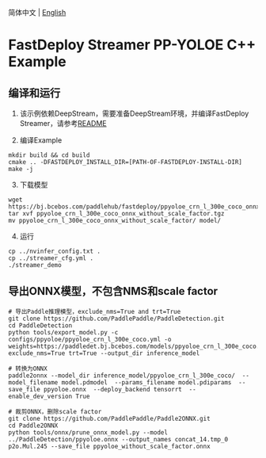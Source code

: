 简体中文 | [English](README_EN.md)

# FastDeploy Streamer PP-YOLOE C++ Example

## 编译和运行

1. 该示例依赖DeepStream，需要准备DeepStream环境，并编译FastDeploy Streamer，请参考[README](../../../README_CN.md)

2. 编译Example
```
mkdir build && cd build
cmake .. -DFASTDEPLOY_INSTALL_DIR=[PATH-OF-FASTDEPLOY-INSTALL-DIR]
make -j
```

3. 下载模型
```
wget https://bj.bcebos.com/paddlehub/fastdeploy/ppyoloe_crn_l_300e_coco_onnx_without_scale_factor.tgz
tar xvf ppyoloe_crn_l_300e_coco_onnx_without_scale_factor.tgz
mv ppyoloe_crn_l_300e_coco_onnx_without_scale_factor/ model/
```

4. 运行
```
cp ../nvinfer_config.txt .
cp ../streamer_cfg.yml .
./streamer_demo
```

## 导出ONNX模型，不包含NMS和scale factor
```
# 导出Paddle推理模型，exclude_nms=True and trt=True
git clone https://github.com/PaddlePaddle/PaddleDetection.git
cd PaddleDetection
python tools/export_model.py -c configs/ppyoloe/ppyoloe_crn_l_300e_coco.yml -o  weights=https://paddledet.bj.bcebos.com/models/ppyoloe_crn_l_300e_coco.pdparams exclude_nms=True trt=True --output_dir inference_model

# 转换为ONNX
paddle2onnx --model_dir inference_model/ppyoloe_crn_l_300e_coco/  --model_filename model.pdmodel  --params_filename model.pdiparams  --save_file ppyoloe.onnx  --deploy_backend tensorrt  --enable_dev_version True

# 裁剪ONNX，删除scale factor
git clone https://github.com/PaddlePaddle/Paddle2ONNX.git
cd Paddle2ONNX
python tools/onnx/prune_onnx_model.py --model ../PaddleDetection/ppyoloe.onnx --output_names concat_14.tmp_0 p2o.Mul.245 --save_file ppyoloe_without_scale_factor.onnx
```
